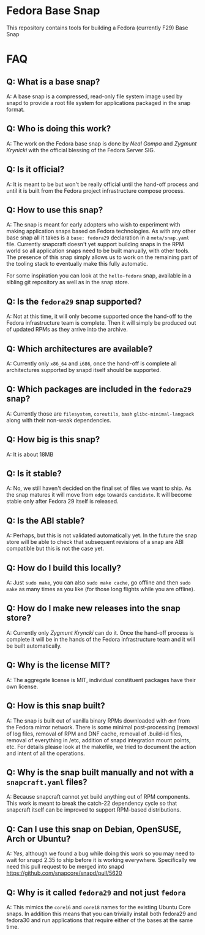 # Fedora Base Snap

This repository contains tools for building a Fedora (currently F29) Base Snap

# FAQ

## Q: What is a base snap?
A: A base snap is a compressed, read-only file system image used by snapd to
   provide a root file system for applications packaged in the snap format.

## Q: Who is doing this work?
A: The work on the Fedora base snap is done by _Neal Gompa_ and _Zygmunt
   Krynicki_ with the official blessing of the Fedora Server SIG.

## Q: Is it official?
A: It is meant to be but won't be really official until the hand-off process
   and until it is built from the Fedora project infrastructure compose process.

## Q: How to use this snap?
A: The snap is meant for early adopters who wish to experiment with making
   application snaps based on Fedora technologies. As with any other base snap
   all it takes is a `base: fedora29` declaration in a `meta/snap.yaml` file.
   Currently snapcraft doesn't yet support building snaps in the RPM world
   so all application snaps need to be built manually, with other tools.
   The presence of this snap simply allows us to work on the remaining part
   of the tooling stack to eventually make this fully automatic.

   For some inspiration you can look at the `hello-fedora` snap, available in a
   sibling git repository as well as in the snap store.

## Q: Is the `fedora29` snap supported?
A: Not at this time, it will only become supported once the hand-off to the
   Fedora infrastructure team is complete. Then it will simply be produced out of
   updated RPMs as they arrive into the archive.

## Q: Which architectures are available?
A: Currently only `x86_64` and `i686`, once the hand-off is complete all 
   architectures supported by snapd itself should be supported.

## Q: Which packages are included in the `fedora29` snap?
A: Currently those are `filesystem`, `coreutils`, `bash` `glibc-minimal-langpack`
   along with their non-weak dependencies.

## Q: How big is this snap?
A: It is about 18MB

## Q: Is it stable?
A: No, we still haven't decided on the final set of files we want to ship. As
   the snap matures it will move from `edge` towards `candidate`. It will
   become stable only after Fedora 29 itself is released.

## Q: Is the ABI stable?
A: Perhaps, but this is not validated automatically yet. In the future the snap
   store will be able to check that subsequent revisions of a snap are ABI
   compatible but this is not the case yet.

## Q: How do I build this locally?
A: Just `sudo make`, you can also `sudo make cache`, go offline and then `sudo make`
   as many times as you like (for those long flights while you are offline).

## Q: How do I make new releases into the snap store?
A: Currently only _Zygmunt Kryncki_ can do it. Once the hand-off process is
   complete it will be in the hands of the Fedora infrastructure team and it
   will be built automatically.

## Q: Why is the license MIT?
A: The aggregate license is MIT, individual constituent packages have their own license.

## Q: How is this snap built?
A: The snap is built out of vanilla binary RPMs downloaded with `dnf` from the
   Fedora mirror network. There is some minimal post-processing (removal of log
   files, removal of RPM and DNF cache, removal of .build-id files, removal of
   everything in /etc, addition of snapd integration mount points, etc. For
   details please look at the makefile, we tried to document the action and
   intent of all the operations.

## Q: Why is the snap built manually and not with a `snapcraft.yaml` files?
A: Because snapcraft cannot yet build anything out of RPM components. This work
   is meant to break the catch-22 dependency cycle so that snapcraft itself can
   be improved to support RPM-based distributions.

## Q: Can I use this snap on Debian, OpenSUSE, Arch or Ubuntu?
A: *Yes*, although we found a bug while doing this work so you may need to wait
   for snapd 2.35 to ship before it is working everywhere.
   Specifically we need this pull request to be merged into snapd
   https://github.com/snapcore/snapd/pull/5620

## Q: Why is it called `fedora29` and not just `fedora`
A: This mimics the `core16` and `core18` names for the existing Ubuntu Core
   snaps. In addition this means that you can trivially install both fedora29 and
   fedora30 and run applications that require either of the bases at the same
   time.
